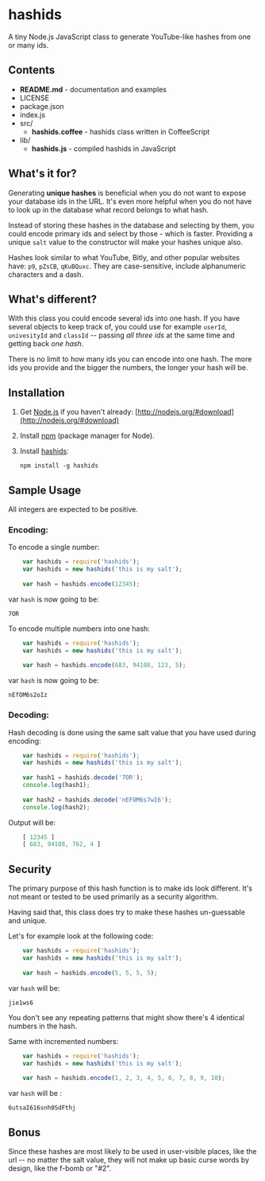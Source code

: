 
# hashids

A tiny Node.js JavaScript class to generate YouTube-like hashes from one or many ids.

## Contents

* **README.md** - documentation and examples
* LICENSE
* package.json
* index.js
* src/
	* **hashids.coffee** - hashids class written in CoffeeScript
* lib/
	* **hashids.js** - compiled hashids in JavaScript

## What's it for?

Generating **unique hashes** is beneficial when you do not want to expose your database ids in the URL. It's even more helpful when you do not have to look up in the database what record belongs to what hash.

Instead of storing these hashes in the database and selecting by them, you could encode primary ids and select by those - which is faster. Providing a unique `salt` value to the constructor will make your hashes unique also.

Hashes look similar to what YouTube, Bitly, and other popular websites have: `p9`, `pZsCB`, `qKuBQuxc`. They are case-sensitive, include alphanumeric characters and a dash.

## What's different?

With this class you could encode several ids into one hash. If you have several objects to keep track of, you could use for example `userId`, `univesityId` and `classId` -- passing *all three ids* at the same time and getting back *one hash*.

There is no limit to how many ids you can encode into one hash. The more ids you provide and the bigger the numbers, the longer your hash will be.

## Installation

1. Get [Node.js](http://nodejs.org/) if you haven't already: [http://nodejs.org/#download](http://nodejs.org/#download)
2. Install [npm](http://npmjs.org/) (package manager for Node).
3. Install [hashids](http://hashids.org/):
	
	`npm install -g hashids`
	
## Sample Usage

All integers are expected to be positive.

### Encoding:

To encode a single number:
	
```javascript
	var hashids = require('hashids');
	var hashids = new hashids('this is my salt');
	
	var hash = hashids.encode(12345);
```

var `hash` is now going to be:

	7OR

To encode multiple numbers into one hash:
	
```javascript
	var hashids = require('hashids');
	var hashids = new hashids('this is my salt');
	
	var hash = hashids.encode(683, 94108, 123, 5);
```

var `hash` is now going to be:
	
	nEfOM6s2oIz
	
### Decoding:

Hash decoding is done using the same salt value that you have used during encoding:

```javascript
	var hashids = require('hashids');
	var hashids = new hashids('this is my salt');
	
	var hash1 = hashids.decode('7OR');
	console.log(hash1);
	
	var hash2 = hashids.decode('nEFOM6s7wI6');
	console.log(hash2);
```

Output will be:

```javascript
	[ 12345 ]
	[ 683, 94108, 762, 4 ]
```

## Security

The primary purpose of this hash function is to make ids look different. It's not meant or tested to be used primarily as a security algorithm.

Having said that, this class does try to make these hashes un-guessable and unique.

Let's for example look at the following code:

```javascript
	var hashids = require('hashids');
	var hashids = new hashids('this is my salt');
	
	var hash = hashids.encode(5, 5, 5, 5);
```

var `hash` will be:
	
	jie1ws6
	
You don't see any repeating patterns that might show there's 4 identical numbers in the hash.

Same with incremented numbers:

```javascript
	var hashids = require('hashids');
	var hashids = new hashids('this is my salt');
	
	var hash = hashids.encode(1, 2, 3, 4, 5, 6, 7, 8, 9, 10);
```

var `hash` will be :
	
	6utsaI616snh0SdFthj
	
## Bonus

Since these hashes are most likely to be used in user-visible places, like the url -- no matter the salt value, they will not make up basic curse words by design, like the f-bomb or "#2".
